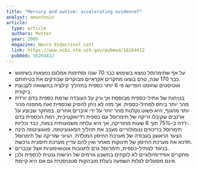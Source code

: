 ```yaml
---
title: "Mercury and autism: accelerating evidence?"
analyst: amantonio
article:
  type: article
  authors: Mutter
  year: 2005
  magazine: Neuro Endocrinol Lett
  link: https://www.ncbi.nlm.nih.gov/pubmed/16264412
  pubmed: 16264412
---
```


- על אף שתימרוסל נמצא בשימוש כבר 70 שנה וסתימות אמלגם נמצאות בשימוש כבר 170 שנה, טרם בוצעו מחקרים אקראיים מבוקרים שבודקים את בטיחותם.
-	אוטיסטים שחוסנו הפרישו פי 6 יותר כספית בתהליך קילציה בהשוואה לקבוצת ביקורת.
- בטיחות של אתיל-כספית מבוססת אך ורק על העובדה שרמת כספית בדם יורדת מהר יותר ביחס למתיל-כספית. אך מזה לא ניתן להסיק שכספית זאת מתפנה מהר יותר מהגוף, היא פשוט נקלטת מהר יותר על ידי איברים אחרים. במחקר שבוצע על ארנבים שקיבלו זריקה של תימרוסל עם כספית רדיואקטיבית, רמת הכספית בדם ירדה ב-75% תוך 6 שעות מהזריקה, אך היא עלתה משמעותית במוח, כבד וכליות.
- תימרוסל בריכוזים ננומולוריים מעכב את תהליך הפאגוציטוזה. פאגוציטוזה הינה הצעד הראשון בעבודה של מערכת החיסון המולדת. הגיוני שזריקה של תימרוסל תדכא את מערכת החיסון של תינוקות מאחר ואין להם עדיין מערכת חיסונית נרכשת.
- בניגוד למתיל-כספית, תימרוסל גרם לתגובות אוטואימוניות אצל עכברים.
- מחקרים אפידימיולוגיים לא לוקחים בחשבון גורמים של רגישות גנטית לכספית ולכן אינם מסוגלים לגלות השפעה בעלת מובהקות סטטיסטית גם אם היא קיימת.
